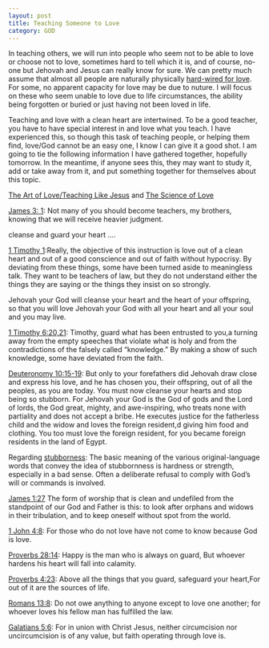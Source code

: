```yaml
---
layout: post
title: Teaching Someone to Love
category: GOD
---
```


In teaching others, we will run into people who seem not to be able to love or choose not to love, sometimes hard to tell which it is, and of course, no-one but Jehovah and Jesus can really know for sure. We can pretty much assume that almost all people are naturally physically [hard-wired for love](https://medicalxpress.com/news/2020-05-hard-wired.html). For some, no apparent capacity for love may be due to nuture. I will focus on these who seem unable to love due to life circumstances, the ability being forgotten or buried or just having not been loved in life. 

Teaching and love with a clean heart are intertwined. To be a good teacher, you have to have special interest in and love what you teach. I have experienced this, so though this task of teaching people, or helping them find, love/God cannot be an easy one, I know I can give it a good shot. I am going to tie the following information I have gathered together, hopefully tomorrow. In the meantime, if anyone sees this, they may want to study it, add or take away from it, and put something together for themselves about this topic.

[The Art of Love/Teaching Like Jesus](https://www.jw.org/en/library/magazines/w20090715/Imitate-Jesus-Teach-With-Love/) and [The Science of Love](https://www.sciencedaily.com/releases/2014/02/140206155244.htm)

[James 3: 1](https://www.jw.org/en/library/bible/study-bible/books/james/3/#v59003001): Not many of you should become teachers, my brothers, knowing that we will receive heavier judgment.

cleanse and guard your heart ....

[1 Timothy 1](https://www.jw.org/en/library/bible/study-bible/books/1-timothy/1/#v54001005-v54001007):Really, the objective of this instruction is love out of a clean heart and out of a good conscience and out of faith without hypocrisy. By deviating from these things, some have been turned aside to meaningless talk. They want to be teachers of law, but they do not understand either the things they are saying or the things they insist on so strongly.

Jehovah your God will cleanse your heart and the heart of your offspring, so that you will love Jehovah your God with all your heart and all your soul and you may live.

[1 Timothy 6:20,21](https://www.jw.org/en/library/bible/study-bible/books/1-timothy/6/#v54006020-v54006021): Timothy, guard what has been entrusted to you,a turning away from the empty speeches that violate what is holy and from the contradictions of the falsely called “knowledge.” By making a show of such knowledge, some have deviated from the faith.

[Deuteronomy 10:15-19](https://www.jw.org/en/library/bible/study-bible/books/deuteronomy/10/#v5010018https://www.jw.org/en/library/bible/study-bible/books/deuteronomy/10/#v5010016-v5010019): But only to your forefathers did Jehovah draw close and express his love, and he has chosen you, their offspring, out of all the peoples, as you are today. You must now cleanse your hearts and stop being so stubborn. For Jehovah your God is the God of gods and the Lord of lords, the God great, mighty, and awe-inspiring, who treats none with partiality and does not accept a bribe. He executes justice for the fatherless child and the widow and loves the foreign resident,d giving him food and clothing. You too must love the foreign resident, for you became foreign residents in the land of Egypt.

Regarding [stubborness](https://wol.jw.org/en/wol/d/r1/lp-e/1200004251): The basic meaning of the various original-language words that convey the idea of stubbornness is hardness or strength, especially in a bad sense. Often a deliberate refusal to comply with God’s will or commands is involved. 

[James 1:27](https://www.jw.org/en/library/bible/study-bible/books/james/1/#v59001027) The form of worship that is clean and undefiled from the standpoint of our God and Father is this: to look after orphans and widows in their tribulation, and to keep oneself without spot from the world.

[1 John 4:8](https://www.jw.org/en/library/bible/study-bible/books/1-john/4/#v62004008): For those who do not love have not come to know because God is love.

[Proverbs 28:14](https://www.jw.org/en/library/bible/study-bible/books/proverbs/28/#v20028014): Happy is the man who is always on guard, But whoever hardens his heart will fall into calamity.

[Proverbs 4:23](https://www.jw.org/en/library/bible/study-bible/books/proverbs/4/#v20004023): Above all the things that you guard, safeguard your heart,For out of it are the sources of life.

[Romans 13:8](https://www.jw.org/en/library/bible/study-bible/books/romans/13/#v45013008): Do not owe anything to anyone except to love one another; for whoever loves his fellow man has fulfilled the law.

[Galatians 5:6](https://www.jw.org/en/library/bible/study-bible/books/galatians/5/#v48005006): For in union with Christ Jesus, neither circumcision nor uncircumcision is of any value, but faith operating through love is.




